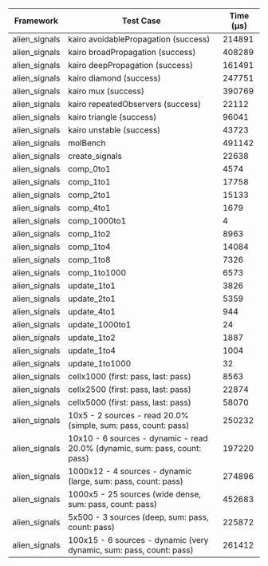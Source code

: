 | Framework | Test Case | Time (μs) |
| --- | --- | --- |
| alien_signals | kairo avoidablePropagation (success) | 214891 |
| alien_signals | kairo broadPropagation (success) | 408289 |
| alien_signals | kairo deepPropagation (success) | 161491 |
| alien_signals | kairo diamond (success) | 247751 |
| alien_signals | kairo mux (success) | 390769 |
| alien_signals | kairo repeatedObservers (success) | 22112 |
| alien_signals | kairo triangle (success) | 96041 |
| alien_signals | kairo unstable (success) | 43723 |
| alien_signals | molBench | 491142 |
| alien_signals | create_signals | 22638 |
| alien_signals | comp_0to1 | 4574 |
| alien_signals | comp_1to1 | 17758 |
| alien_signals | comp_2to1 | 15133 |
| alien_signals | comp_4to1 | 1679 |
| alien_signals | comp_1000to1 | 4 |
| alien_signals | comp_1to2 | 8963 |
| alien_signals | comp_1to4 | 14084 |
| alien_signals | comp_1to8 | 7326 |
| alien_signals | comp_1to1000 | 6573 |
| alien_signals | update_1to1 | 3826 |
| alien_signals | update_2to1 | 5359 |
| alien_signals | update_4to1 | 944 |
| alien_signals | update_1000to1 | 24 |
| alien_signals | update_1to2 | 1887 |
| alien_signals | update_1to4 | 1004 |
| alien_signals | update_1to1000 | 32 |
| alien_signals | cellx1000 (first: pass, last: pass) | 8563 |
| alien_signals | cellx2500 (first: pass, last: pass) | 22874 |
| alien_signals | cellx5000 (first: pass, last: pass) | 58070 |
| alien_signals | 10x5 - 2 sources - read 20.0% (simple, sum: pass, count: pass) | 250232 |
| alien_signals | 10x10 - 6 sources - dynamic - read 20.0% (dynamic, sum: pass, count: pass) | 197220 |
| alien_signals | 1000x12 - 4 sources - dynamic (large, sum: pass, count: pass) | 274896 |
| alien_signals | 1000x5 - 25 sources (wide dense, sum: pass, count: pass) | 452683 |
| alien_signals | 5x500 - 3 sources (deep, sum: pass, count: pass) | 225872 |
| alien_signals | 100x15 - 6 sources - dynamic (very dynamic, sum: pass, count: pass) | 261412 |
